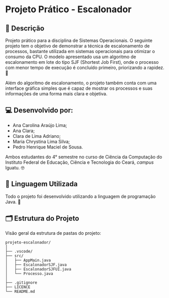 # Projeto Prático - Escalonador

## 📝 Descrição

Projeto prático para a disciplina de Sistemas Operacionais.
O seguinte projeto tem o objetivo de demonstrar a técnica de escalonamento de processos, bastante utilizada em sistemas operacionais para otimizar o consumo da CPU. O modelo apresentado usa um algoritmo de escalonamento em lote do tipo SJF (Shortest Job First), onde o processo com menor tempo de execução é concluído primeiro, priorizando a rapidez. 💨

Além do algoritmo de escalonamento, o projeto também conta com uma interface gráfica simples que é capaz de mostrar os processos e suas informações de uma forma mais clara e objetiva.

## 💻 Desenvolvido por:

- Ana Carolina Araújo Lima;
- Ana Clara;
- Clara de Lima Adriano;
- Maria Chrystina Lima Silva;
- Pedro Henrique Maciel de Sousa.

Ambos estudantes do 4° semestre no curso de Ciência da Computação do Instituto Federal de Educação, Ciência e Tecnologia do Ceará, _campus_ Iguatu. 🤓

## 🐗 Linguagem Utilizada

Todo o projeto foi desenvolvido utilizando a linguagem de programação Java. 🚀

## 🗂 Estrutura do Projeto

Visão geral da estrutura de pastas do projeto:

```
projeto-escalonador/
│
├── .vscode/
├── src/
│   ├── AppMain.java
│   ├── EscalonadorSJF.java
│   ├── EscalonadorSJFUI.java
│   └── Processo.java
│
├── .gitignore
├── LICENCE
└── README.md
```

